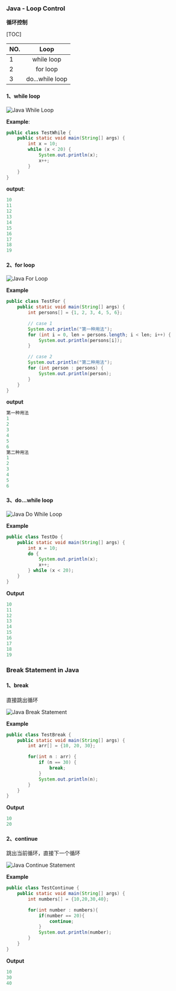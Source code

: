### Java - Loop Control

**循环控制**

[TOC]



| NO.  |      Loop       |
| ---- | :-------------: |
| 1    |   while loop    |
| 2    |    for loop     |
| 3    | do...while loop |

#### 1、while loop

![Java While Loop](https://www.tutorialspoint.com/java/images/java_while_loop.jpg)

**Example**:

```java
public class TestWhile {
    public static void main(String[] args) {
        int x = 10;
        while (x < 20) {
            System.out.println(x);
            x++;
        }
    }
}
```

**output**:

```java
10
11
12
13
14
15
16
17
18
19
```

#### 2、for loop

![Java For Loop](assets/java_for_loop.jpg)

**Example**

```java
public class TestFor {
    public static void main(String[] args) {
        int persons[] = {1, 2, 3, 4, 5, 6};

        // case 1
        System.out.println("第一种用法");
        for (int i = 0, len = persons.length; i < len; i++) {
            System.out.println(persons[i]);
        }

        // case 2
        System.out.println("第二种用法");
        for (int person : persons) {
            System.out.println(person);
        }
    }
}
```

**output**

```java
第一种用法
1
2
3
4
5
6
第二种用法
1
2
3
4
5
6
```

#### 3、do...while loop

![Java Do While Loop](assets/java_do_while_loop.jpg)

**Example**

```java
public class TestDo {
    public static void main(String[] args) {
        int x = 10;
        do {
            System.out.println(x);
            x++;
        } while (x < 20);
    }
}
```

**Output**

```java
10
11
12
13
14
15
16
17
18
19
```

### Break Statement in Java

#### 1、break

直接跳出循环

![Java Break Statement](assets/java_break_statement.jpg)



**Example**

```java
public class TestBreak {
    public static void main(String[] args) {
        int arr[] = {10, 20, 30};

        for(int n : arr) {
            if (n == 30) {
                break;
            }
            System.out.println(n);
        }
    }
}
```

**Output**

```java
10
20
```

#### 2、continue 

跳出当前循环，直接下一个循环

![Java Continue Statement](assets/java_continue_statement.jpg)



**Example**

```java
public class TestContinue {
    public static void main(String[] args) {
        int numbers[] = {10,20,30,40};

        for(int number : numbers){
            if(number == 20){
                continue;
            }
            System.out.println(number);
        }
    }
}
```

**Output**

```java
10
30
40
```


